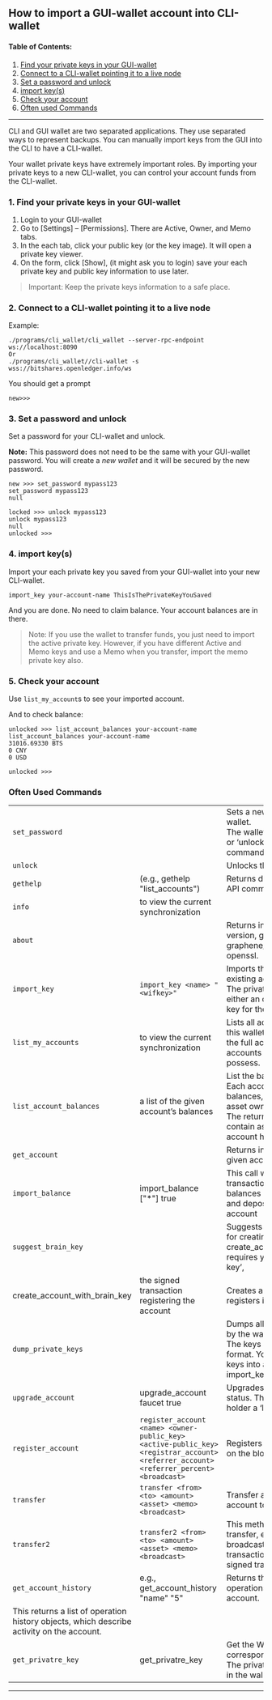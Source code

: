 ## How to import a GUI-wallet account into CLI-wallet

#### Table of Contents:
  1. [Find your private keys in your GUI-wallet](../wallet/import_account.md#1-find-your-private-keys-in-your-gui-wallet)
  2. [Connect to a CLI-wallet pointing it to a live node](../wallet/import_account.md#2-connect-to-a-cli-wallet-pointing-it-to-a-live-node)
  3. [Set a password and unlock](../wallet/import_account.md#3-set-a-password-and-unlock)
  4. [import key(s)](../wallet/import_account.md#4-import-keys)
  5. [Check your account](../wallet/import_account.md#5-check-your-account)
  6. [Often used Commands ](../wallet/import_account.md#often-used-commands)

***

CLI and GUI wallet are two separated applications. They use separated ways to represent backups. You can manually import keys from the GUI into the CLI to have a CLI-wallet.

Your wallet private keys have extremely important roles. By importing your private keys to a new CLI-wallet, you can control your account funds from the CLI-wallet. 

### 1. Find your private keys in your GUI-wallet

  1. Login to your GUI-wallet
  1. Go to [Settings] – [Permissions]. There are Active, Owner, and Memo tabs. 
  3. In the each tab, click your public key (or the key image). It will open a private key viewer.
  4. On the form, click [Show], (it might ask you to login) save your each private key and public key information to use later.
  
  > Important: Keep the private keys information to a safe place. 

### 2. Connect to a CLI-wallet pointing it to a live node

Example:

    ./programs/cli_wallet/cli_wallet --server-rpc-endpoint ws://localhost:8090
    Or 
    ./programs/cli_wallet//cli-wallet -s wss://bitshares.openledger.info/ws

You should get a prompt

    new>>>
    
### 3. Set a password and unlock    

Set a password for your CLI-wallet and unlock.

**Note:** This password does not need to be the same with your GUI-wallet password. You will create a *new wallet* and it will be secured by the new password.

    new >>> set_password mypass123
    set_password mypass123
    null
    
    locked >>> unlock mypass123
    unlock mypass123
    null
    unlocked >>>

### 4. import key(s)

Import your each private key you saved from your GUI-wallet into your new CLI-wallet.

    import_key your-account-name ThisIsThePrivateKeyYouSaved

And you are done. No need to claim balance. Your account balances are in there. 

> Note: If you use the wallet to transfer funds, you just need to import the active private key. However, if you have different Active and Memo keys and use a Memo when you transfer, import the memo private key also. 

### 5. Check your account

Use `list_my_account`s to see your imported account.

And to check balance:

    unlocked >>> list_account_balances your-account-name
    list_account_balances your-account-name
    31016.69330 BTS
    0 CNY
    0 USD

    unlocked >>>

### Often Used Commands 


| | | |
|---|---|---|
| `set_password` |  | Sets a new password on the wallet. <br/> The wallet must be either ‘new’ or ‘unlocked’ to execute this command.   |
| `unlock` |  | Unlocks the wallet.  |
| `gethelp` |  (e.g., gethelp "list_accounts")  |  Returns detailed help on a single API command.|
| `info` | to view the current synchronization |  |
| `about` | | Returns info such as client version, git version of graphene/fc, version of boost, openssl. |
| `import_key` | `import_key <name> "<wifkey>"` |  Imports the private key for an existing account. <br/> The private key must match either an owner key or an active key for the named account. |
| `list_my_accounts` | to view the current synchronization | Lists all accounts controlled by this wallet. This returns a list of the full account objects for all accounts whose private keys we possess. |
| `list_account_balances` |  a list of the given account’s balances | List the balances of an account. Each account can have multiple balances, one for each type of asset owned by that account. The returned list will only contain assets for which the account has a nonzero balance |
| `get_account` |   | Returns information about the given account. |
| `import_balance` | import_balance <name> ["*"] true | This call will construct transaction(s) that will claim all balances controled by wif_keys and deposit them into the given account|
| `suggest_brain_key` |   | Suggests a safe brain key to use for creating your account. create_account_with_brain_key() requires you to specify a ‘brain key’, |  
  | create_account_with_brain_key| the signed transaction registering the account  | Creates a new account and registers it on the blockchain. |
| `dump_private_keys` |   | Dumps all private keys owned by the wallet. <br/> The keys are printed in WIF format. You can import these keys into another wallet using import_key() |       
| `upgrade_account` | upgrade_account faucet true  | Upgrades an account to prime status. This makes the account holder a ‘lifetime member’. |
| `register_account` | `register_account <name> <owner-public_key> <active-public_key> <registrar_account>  <referrer_account> <referrer_percent> <broadcast>` | Registers a third party’s account on the blockckain. |
| `transfer` | `transfer <from> <to> <amount> <asset> <memo> <broadcast>` | Transfer an amount from one account to another. |
| `transfer2` | `transfer2 <from> <to> <amount> <asset> <memo> <broadcast>`  | This method works just like transfer, except it always broadcasts and returns the transaction ID along with the signed transaction. |
| `get_account_history` | e.g., get_account_history "name" "5" | Returns the most recent operations on the named account.
This returns a list of operation history objects, which describe activity on the account. |     
| `get_privatre_key` |  get_privatre_key <public key>  | Get the WIF private key corresponding to a public key. The private key must already be in the wallet. |
  
***




